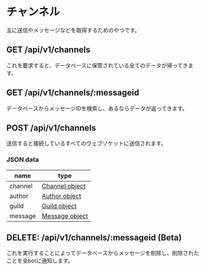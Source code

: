 # チャンネル

主に送信やメッセージなどを取得するためのやつです。

## GET /api/v1/channels

これを要求すると、データベースに保管されている全てのデータが帰ってきます。

## GET /api/v1/channels/:messageid

データベースからメッセージIDを検索し、あるならデータが返ってきます。

## POST /api/v1/channels

送信すると接続しているすべてのウェブソケットに送信されます。

### JSON data

| name    | type                             |
| ---     | ---                              |
| channel | [Channel object](types/channel) |
| author  | [Author object](types/author)   |
| guild   | [Guild object](types/guild)     |
| message | [Message object](types/message) |

## DELETE: /api/v1/channels/:messageid (Beta)

これを実行することによってデータベースからメッセージを削除し、削除されたことを全botに通知します。
